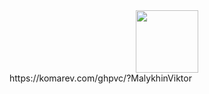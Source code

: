 <div id="header" align="center">
  <img src="https://media.giphy.com/media/M9gbBd9nbDrOTu1Mqx/giphy.gif" width="100"/>
</div>

  </a>
</div>
https://komarev.com/ghpvc/?MalykhinViktor
<img src="https://komarev.com/ghpvc/?username=MalykhinViktor&style=flat-square&color=blue" alt=""/>
